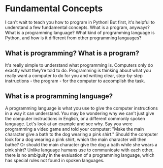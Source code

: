 # Fundamental Concepts

I can't wait to teach you how to program in Python! But first, it's helpful to understand a few fundamental concepts. What is a program, anyways? What is a programming language? What kind of programming language is Python, and how is it different from other programming languages?

## What is programming? What is a program?

It's really simple to understand what programming is. Computers only do exactly what they're told to do. Programming is thinking about what you really want a computer to do for you and writing clear, step-by-step instructions - the program - for the computer to accomplish the task.

## What is a programming language?

A programming language is what you use to give the computer instructions in a way it can understand. You may be wondering why we can't just give the computer instructions in English, or a different commonly spoken language. Let's look at an example and see why. Say you were programming a video game and told your computer: "Make the main character give a bath to the dog wearing a pink shirt." Should the computer look for a dog wearing a pink shirt, which the main character will then bathe? Or should the main character give the dog a bath while she wears a pink shirt? Unlike language humans use to communicate with each other, there is no ambiguity in the evaluation of a programming language, which has special rules not found in spoken languages.